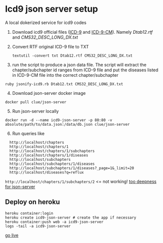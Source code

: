 # Icd9 json server setup

A local dokerized service for icd9 codes

1. Download icd9 official files ([ICD-9](https://ftp.cdc.gov/pub/Health_Statistics/NCHS/Publications/ICD9-CM/2011/) and [ICD-9-CM](https://www.cms.gov/Medicare/Coding/ICD9ProviderDiagnosticCodes/codes.html)). Namely *Dtab12.rtf* and *CMS32\_DESC\_LONG\_DX.txt*
2. Convert RTF original ICD-9 file to TXT

	`textutil -convert txt Dtab12.rtf CMS32_DESC_LONG_DX.txt`

3. run the script to produce a json data file. The script will extract the chapter/subchapter id ranges from ICD-9 file and put the diseases listed in ICD-9-CM file into the correct chapter/subchapter

  `ruby jsonify-icd9.rb Dtab12.txt CMS32_DESC_LONG_DX.txt`

4. Download json-server docker image

  `docker pull clue/json-server`

5. Run json-server locally

  `docker run -d --name icd9-json-server -p 80:80 -v absolute/path/to/data.json:/data/db.json clue/json-server`

6. Run queries like

```
  http://localhost/chapters
  http://localhost/chapters/1
  http://localhost/chapters/1/subchapters
  http://localhost/chapters/1/diseases
  http://localhost/subchapters
  http://localhost/subchapters/1/diseases
  http://localhost/subchapters/1/diseases?_page=1&_limit=20
  http://localhost/diseases?q=reflux
```

`http://localhost/chapters/1/subchapters/2` <= not working! [too deepness for json-server](https://github.com/typicode/json-server/issues/72)

## Deploy on heroku

```
heroku container:login
heroku create icd9-json-server # create the app if necessary
heroku container:push web -a icd9-json-server
logs -tail -a icd9-json-server
```
[go live](icd9-json-server.herokuapp.com)
